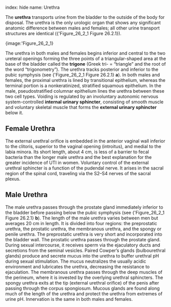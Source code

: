 index: hide
name: Urethra

The  **urethra** transports urine from the bladder to the outside of the body for disposal. The urethra is the only urologic organ that shows any significant anatomic difference between males and females; all other urine transport structures are identical ({'Figure_26_2_1 Figure 26.2.1}).


{image:'Figure_26_2_1}
        

The urethra in both males and females begins inferior and central to the two ureteral openings forming the three points of a triangular-shaped area at the base of the bladder called the  **trigone** (Greek tri- = “triangle” and the root of the word “trigonometry”). The urethra tracks posterior and inferior to the pubic symphysis (see {'Figure_26_2_1 Figure 26.2.1} **a**). In both males and females, the proximal urethra is lined by transitional epithelium, whereas the terminal portion is a nonkeratinized, stratified squamous epithelium. In the male, pseudostratified columnar epithelium lines the urethra between these two cell types. Voiding is regulated by an involuntary autonomic nervous system-controlled  **internal urinary sphincter**, consisting of smooth muscle and voluntary skeletal muscle that forms the  **external urinary sphincter** below it.

## Female Urethra

The external urethral orifice is embedded in the anterior vaginal wall inferior to the clitoris, superior to the vaginal opening (introitus), and medial to the labia minora. Its short length, about 4 cm, is less of a barrier to fecal bacteria than the longer male urethra and the best explanation for the greater incidence of UTI in women. Voluntary control of the external urethral sphincter is a function of the pudendal nerve. It arises in the sacral region of the spinal cord, traveling via the S2–S4 nerves of the sacral plexus.

## Male Urethra

The male urethra passes through the prostate gland immediately inferior to the bladder before passing below the pubic symphysis (see {'Figure_26_2_1 Figure 26.2.1} **b**). The length of the male urethra varies between men but averages 20 cm in length. It is divided into four regions: the preprostatic urethra, the prostatic urethra, the membranous urethra, and the spongy or penile urethra. The preprostatic urethra is very short and incorporated into the bladder wall. The prostatic urethra passes through the prostate gland. During sexual intercourse, it receives sperm via the ejaculatory ducts and secretions from the seminal vesicles. Paired Cowper’s glands (bulbourethral glands) produce and secrete mucus into the urethra to buffer urethral pH during sexual stimulation. The mucus neutralizes the usually acidic environment and lubricates the urethra, decreasing the resistance to ejaculation. The membranous urethra passes through the deep muscles of the perineum, where it is invested by the overlying urethral sphincters. The spongy urethra exits at the tip (external urethral orifice) of the penis after passing through the corpus spongiosum. Mucous glands are found along much of the length of the urethra and protect the urethra from extremes of urine pH. Innervation is the same in both males and females.
